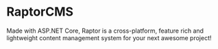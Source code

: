 # RaptorCMS
Made with ASP.NET Core, Raptor is a cross-platform, feature rich and lightweight content management system for your next awesome project!
